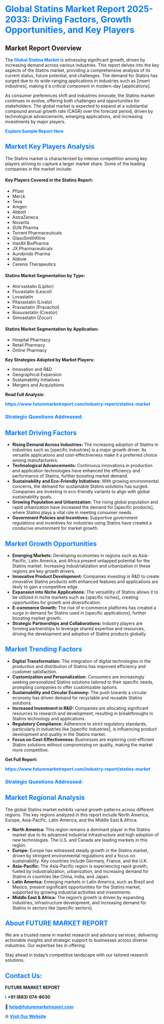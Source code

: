 <h1 style="color: #007BFF;">Global Statins Market Report 2025-2033: Driving Factors, Growth Opportunities, and Key Players</h1>

<section id="overview">
<h2>Market Report Overview</h2>
<p>The <a href="https://www.futuremarketreport.com/industry-report/statins-market" style="color: #007BFF; text-decoration: none;"><strong>Global Statins Market</strong></a> is witnessing significant growth, driven by increasing demand across various industries. This report delves into the key aspects of the Statins market, providing a comprehensive analysis of its current status, future potential, and challenges. The demand for Statins has surged due to its wide-ranging applications in industries such as [insert industries], making it a critical component in modern-day [applications].</p>
<p>As consumer preferences shift and industries innovate, the Statins market continues to evolve, offering both challenges and opportunities for stakeholders. The global market is expected to expand at a substantial compound annual growth rate (CAGR) over the forecast period, driven by technological advancements, emerging applications, and increasing investments by major players.</p>
</section>

<section id="overview">
<p><a href="https://www.futuremarketreport.com/request-sample/reportId=98279" style="color: #007BFF; text-decoration: none;"><strong>Explore Sample Report Here</strong></a></p>
</section>

<section id="key-players">
<h2 style="color: #007BFF;">Market Key Players Analysis</h2>
<p>The Statins market is characterized by intense competition among key players striving to capture a larger market share. Some of the leading companies in the market include:</p>
<h4>Key Players Covered in the Statins Report:</h4>
<ul><li>Pfizer</li><li>Merck</li><li>Teva</li><li>Amgen</li><li>Abbott</li><li>AstraZeneca</li><li>Novartis</li><li>SUN Pharma</li><li>Torrent Pharmaceuticals</li><li>GlaxoSmithKline</li><li>HanAll BioPharma</li><li>JX Pharmaceuticals</li><li>Aurobindo Pharma</li><li>Abbvie</li><li>Cerenis Therapeutics</li></ul>
<h4>Statins Market Segmentation by Type:</h4>
<ul><li>Atorvastatin (Lipitor)</li><li>Fluvastatin (Lescol)</li><li>Lovastatin</li><li>Pitavastatin (Livalo)</li><li>Pravastatin (Pravachol)</li><li>Rosuvastatin (Crestor)</li><li>Simvastatin (Zocor)</li></ul>

<h4>Statins Market Segmentation by Application:</h4>
<ul><li>Hospital Pharmacy</li><li>Retail Pharmacy</li><li>Online Pharmacy</li></ul>
<p><strong>Key Strategies Adopted by Market Players:</strong></p>
<ul>
<li>Innovation and R&D</li>
<li>Geographical Expansion</li>
<li>Sustainability Initiatives</li>
<li>Mergers and Acquisitions</li>
</ul>
</section>

<section>
<p><strong>Read Full Analysis: </strong></p><a href="https://www.futuremarketreport.com/industry-report/statins-market" style="color: #007BFF; text-decoration: none;"><strong>https://www.futuremarketreport.com/industry-report/statins-market</strong></a>
<h3 style="color: #007BFF;">Strategic Questions Addressed:</h3>
</section>

<section id="driving-factors">
<h2 style="color: #007BFF;">Market Driving Factors</h2>
<ul>
<li><strong>Rising Demand Across Industries:</strong> The increasing adoption of Statins in industries such as [specific industries] is a major growth driver. Its versatile applications and cost-effectiveness make it a preferred choice among manufacturers.</li>
<li><strong>Technological Advancements:</strong> Continuous innovations in production and application technologies have enhanced the efficiency and performance of Statins, further boosting market demand.</li>
<li><strong>Sustainability and Eco-Friendly Initiatives:</strong> With growing environmental concerns, the demand for sustainable Statins solutions has surged. Companies are investing in eco-friendly variants to align with global sustainability goals.</li>
<li><strong>Growing Population and Urbanization:</strong> The rising global population and rapid urbanization have increased the demand for [specific products], where Statins plays a vital role in meeting consumer needs.</li>
<li><strong>Government Policies and Incentives:</strong> Supportive government regulations and incentives for industries using Statins have created a conducive environment for market growth.</li>
</ul>
</section>

<section id="growth-opportunities">
<h2 style="color: #007BFF;">Market Growth Opportunities</h2>
<ul>
<li><strong>Emerging Markets:</strong> Developing economies in regions such as Asia-Pacific, Latin America, and Africa present untapped potential for the Statins market. Increasing industrialization and urbanization in these regions are key growth drivers.</li>
<li><strong>Innovative Product Development:</strong> Companies investing in R&D to create innovative Statins products with enhanced features and applications are likely to gain a competitive edge.</li>
<li><strong>Expansion into Niche Applications:</strong> The versatility of Statins allows it to be utilized in niche markets such as [specific niches], creating opportunities for growth and diversification.</li>
<li><strong>E-commerce Growth:</strong> The rise of e-commerce platforms has created a surge in demand for Statins used in [specific applications], further boosting market growth.</li>
<li><strong>Strategic Partnerships and Collaborations:</strong> Industry players are forming partnerships to leverage shared expertise and resources, driving the development and adoption of Statins products globally.</li>
</ul>
</section>

<section id="trending-factors">
<h2 style="color: #007BFF;">Market Trending Factors</h2>
<ul>
<li><strong>Digital Transformation:</strong> The integration of digital technologies in the production and distribution of Statins has improved efficiency and customer satisfaction.</li>
<li><strong>Customization and Personalization:</strong> Consumers are increasingly seeking personalized Statins solutions tailored to their specific needs, prompting companies to offer customizable options.</li>
<li><strong>Sustainability and Circular Economy:</strong> The push towards a circular economy has driven demand for recyclable and reusable Statins solutions.</li>
<li><strong>Increased Investment in R&D:</strong> Companies are allocating significant resources to research and development, resulting in breakthroughs in Statins technology and applications.</li>
<li><strong>Regulatory Compliance:</strong> Adherence to strict regulatory standards, particularly in industries like [specific industries], is influencing product development and quality in the Statins market.</li>
<li><strong>Focus on Cost-Effectiveness:</strong> Businesses are exploring cost-efficient Statins solutions without compromising on quality, making the market more competitive.</li>
</ul>
</section>

<section>
<p><strong>Get Full Report: </strong></p><a href="https://www.futuremarketreport.com/industry-report/statins-market" style="color: #007BFF; text-decoration: none;"><strong>https://www.futuremarketreport.com/industry-report/statins-market</strong></a>
<h3 style="color: #007BFF;">Strategic Questions Addressed:</h3>
</section>


<section id="regional-analysis">
<h2 style="color: #007BFF;">Market Regional Analysis</h2>
<p>The global Statins market exhibits varied growth patterns across different regions. The key regions analyzed in this report include North America, Europe, Asia-Pacific, Latin America, and the Middle East & Africa:</p>
<ul>
<li><strong>North America:</strong> This region remains a dominant player in the Statins market due to its advanced industrial infrastructure and high adoption of new technologies. The U.S. and Canada are leading markets in this region.</li>
<li><strong>Europe:</strong> Europe has witnessed steady growth in the Statins market, driven by stringent environmental regulations and a focus on sustainability. Key countries include Germany, France, and the U.K.</li>
<li><strong>Asia-Pacific:</strong> The Asia-Pacific region is experiencing rapid growth, fueled by industrialization, urbanization, and increasing demand for Statins in countries like China, India, and Japan.</li>
<li><strong>Latin America:</strong> Emerging markets in Latin America, such as Brazil and Mexico, present significant opportunities for the Statins market, supported by growing industrial activities and investments.</li>
<li><strong>Middle East & Africa:</strong> The region’s growth is driven by expanding industries, infrastructure development, and increasing demand for Statins in sectors like [specific sectors].</li>
</ul>
</section>

<footer>
<h2 style="color: #007BFF;">About FUTURE MARKET REPORT</h2>
<p>We are a trusted name in market research and advisory services, delivering actionable insights and strategic support to businesses across diverse industries. Our expertise lies in offering:</p>

<p>Stay ahead in today’s competitive landscape with our tailored research solutions.</p>

<h2 style="color: #007BFF;">Contact Us:</h2>
<p><strong>FUTURE MARKET REPORT</strong></p>
<p>📞 <strong>+91 (883) 074-8030</strong></p>
<p>📧 <strong><a href="mailto:help@futuremarketreport.com" style="color: #007BFF;">help@futuremarketreport.com</a></strong></p>
<p>🌐 <strong><a href="https://www.futuremarketreport.com/" style="color: #007BFF;">Visit Our Website</a></strong></p>
</footer>